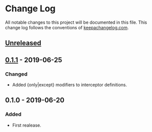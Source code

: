 # Change Log
All notable changes to this project will be documented in this file. This change log follows the conventions of [keepachangelog.com](http://keepachangelog.com/).

## [Unreleased]

## [0.1.1] - 2019-06-25
### Changed
- Added {only|except} modifiers to interceptor definitions.

## 0.1.0 - 2019-06-20
### Added
- First realease.

[Unreleased]: https://github.com/your-name/pedestal-controller/compare/0.1.1...HEAD
[0.1.1]: https://github.com/your-name/pedestal-controller/compare/0.1.0...0.1.1
